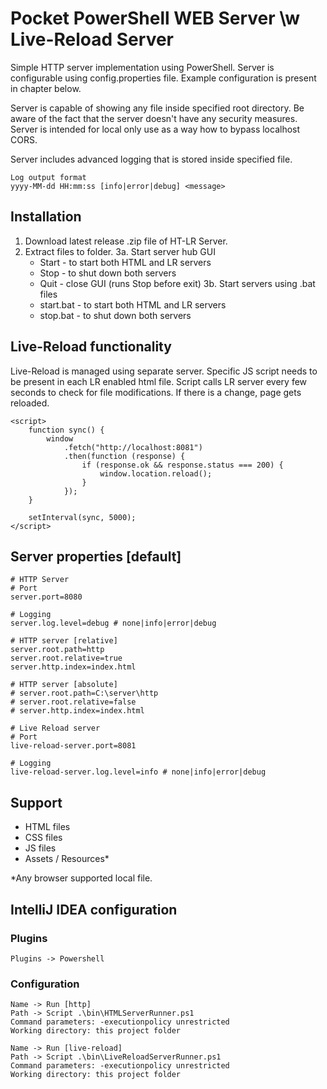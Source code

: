 # Pocket PowerShell WEB Server \w Live-Reload Server

Simple HTTP server implementation using PowerShell.
Server is configurable using config.properties file.
Example configuration is present in chapter below.

Server is capable of showing any file inside specified root directory.
Be aware of the fact that the server doesn't have any security measures.
Server is intended for local only use as a way how to bypass localhost CORS.

Server includes advanced logging that is stored inside specified file.
```
Log output format
yyyy-MM-dd HH:mm:ss [info|error|debug] <message>
```

## Installation

1. Download latest release .zip file of HT-LR Server.
2. Extract files to folder.
3a. Start server hub GUI
    - Start - to start both HTML and LR servers
    - Stop - to shut down both servers
    - Quit - close GUI (runs Stop before exit)
3b. Start servers using .bat files
    - start.bat - to start both HTML and LR servers
    - stop.bat - to shut down both servers

## Live-Reload functionality

Live-Reload is managed using separate server.
Specific JS script needs to be present in each LR enabled html file.
Script calls LR server every few seconds to check for file modifications.
If there is a change, page gets reloaded.

```
<script>
    function sync() {
        window
            .fetch("http://localhost:8081")
            .then(function (response) {
                if (response.ok && response.status === 200) {
                    window.location.reload();
                }
            });
    }

    setInterval(sync, 5000);
</script>
```

## Server properties [default]

```
# HTTP Server
# Port
server.port=8080

# Logging
server.log.level=debug # none|info|error|debug

# HTTP server [relative]
server.root.path=http
server.root.relative=true
server.http.index=index.html

# HTTP server [absolute]
# server.root.path=C:\server\http
# server.root.relative=false
# server.http.index=index.html

# Live Reload server
# Port
live-reload-server.port=8081

# Logging
live-reload-server.log.level=info # none|info|error|debug
```

## Support

- HTML files
- CSS files
- JS files
- Assets / Resources*

*Any browser supported local file.

## IntelliJ IDEA configuration

### Plugins

```
Plugins -> Powershell
```

### Configuration

```
Name -> Run [http]
Path -> Script .\bin\HTMLServerRunner.ps1
Command parameters: -executionpolicy unrestricted
Working directory: this project folder

Name -> Run [live-reload]
Path -> Script .\bin\LiveReloadServerRunner.ps1
Command parameters: -executionpolicy unrestricted
Working directory: this project folder
```
